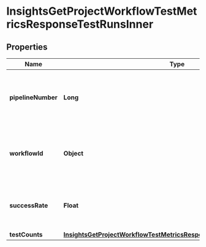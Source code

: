 

# InsightsGetProjectWorkflowTestMetricsResponseTestRunsInner


## Properties

| Name | Type | Description | Notes |
|------------ | ------------- | ------------- | -------------|
|**pipelineNumber** | **Long** | The number of the pipeline associated with the provided test counts |  |
|**workflowId** | **Object** | The ID of the workflow associated with the provided test counts |  |
|**successRate** | **Float** | The success rate calculated from test counts |  |
|**testCounts** | [**InsightsGetProjectWorkflowTestMetricsResponseTestRunsInnerTestCounts**](InsightsGetProjectWorkflowTestMetricsResponseTestRunsInnerTestCounts.md) |  |  |



